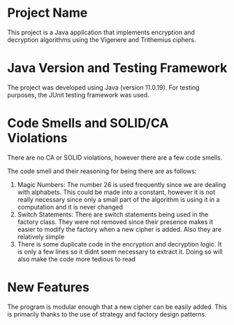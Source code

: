 # Project Name
This project is a Java application that implements encryption and decryption algorithms using the Vigenere and Trithemius ciphers.

# Java Version and Testing Framework
The project was developed using Java (version 11.0.19). For testing purposes, the JUnit testing framework was used.

# Code Smells and SOLID/CA Violations
There are no CA or SOLID violations, however there are a few code smells.

The code smell and their reasoning for being there are as follows:
1. Magic Numbers: The number 26 is used frequently since we are dealing with alphabets. This could be made into a constant, however it is not really necessary since only a small part of the algorithm is using it in a computation and it is never changed
2. Switch Statements: There are switch statements being used in the factory class. They were not removed since their presence makes it easier to modify the factory when a new cipher is added. Also they are relatively simple
3. There is some duplicate code in the encryption and decryption logic. It is only a few lines so it didnt seem necessary to extract it. Doing so will also make the code more tedious to read

# New Features
The program is modular enough that a new cipher can be easily added. This is primarily thanks to the use of strategy and factory design patterns.
